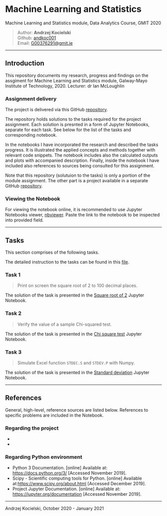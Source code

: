 # Machine Learning and Statistics
Machine Learning and Statistics module, Data Analytics Course, GMIT 2020

>Author: **Andrzej Kocielski**  
>Github: [andkoc001](https://github.com/andkoc001/)  
>Email: G00376291@gmit.ie

___
## Introduction

This repository documents my research, progress and findings on the assgiment for Machine Learning and Statistics module, Galway-Mayo Institute of Technology, 2020. Lecturer: dr Ian McLoughlin

### Assignment  delivery

The project is delivered via this GitHub [repository](https://github.com/andkoc001/Machine-Learning-and-Statistics.git).

The repository holds solutions to the tasks required for the project assignment. Each solution is presnted in a form of Jupyter Notebooks, separate for each task. See below for the list of the tasks and corresponding notebook.

In the notebooks I have incorporated the research and described the tasks progress. It is illustrated the applied concepts and methods together with relevant code snippets. The notebook includes also the calculated outputs and plots with accompanied description. Finally, inside the notebook I have included also references to sources being consulted for this assignment.

Note that this repository (solutuion to the tasks) is only a portion of the module assignment. The other part is a project available in a separate GitHub [repository](https://github.com/andkoc001/Machine-Learning-and-Statistics-Project.git).

### Viewing the Notebook

For viewing the notebook online, it is recommended to use Jupyter Notebooks viewer, [nbviewer](https://nbviewer.jupyter.org/). Paste the link to the notebook to be inspected into provided field.

___
## Tasks

This section comprises of the following tasks.

The detailed instruction to the tasks can be found in this [file](https://github.com/andkoc001/Machine-Learning-and-Statistics/blob/main/assessment(2).pdf).

### Task 1

> Print on screen the square root of 2 to 100 decimal places.

The solution of the task is presented in the [Square root of 2](https://github.com/andkoc001/Machine-Learning-and-Statistics/blob/main/MLaS-Task1-sqrt2.ipynb) Jupyter Notebook.


### Task 2

> Verify the value of a sample Chi-squared test.

The solution of the task is presented in the [Chi square test](https://github.com/andkoc001/Machine-Learning-and-Statistics/blob/main/MLaS-Task2-Chi2.ipynb) Jupyter Notebook.


### Task 3

> Simulate Excel function `STDEC.S` and `STDEV.P` with Numpy.

The solution of the task is presented in the [Standard deviation](https://github.com/andkoc001/Machine-Learning-and-Statistics/blob/main/MLaS-Task3-stdev.ipynb) Jupyter Notebook.


___
## References

General, high-level, reference sources are listed below. References to specific problems are included in the Notebook.

### Regarding the project

-  
-

### Regarding Python environment

- Python 3 Documentation. [online] Available at: <https://docs.python.org/3/> [Accessed November 2019].
- Scipy - Scientific computing tools for Python.  [online] Available at:<https://www.scipy.org/about.html> [Accessed December 2019].
- Project Jupyter Documentation. [online] Available at: <https://jupyter.org/documentation> [Accessed November 2019].


___
Andrzej Kocielski, October 2020 - January 2021
